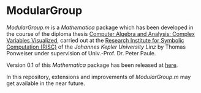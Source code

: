 # ModularGroup

*ModularGroup.m* is a *Mathematica* package which has been developed in the course of the diploma thesis [Computer Algebra and Analysis: Complex Variables Visualized](http://www.risc.jku.at/publications/download/risc_5011/DiplomaThesisPonweiser.pdf), carried out at the [Research Institute for Symbolic Computation (RISC)](http://www.risc.jku.at) of the *Johannes Kepler University Linz* by Thomas Ponweiser under supervision of Univ.-Prof. Dr. Peter Paule. 

Version 0.1 of this *Mathematica* package has been released at [here](http://www.risc.jku.at/research/combinat/software/ModularGroup). 

In this repository, extensions and improvements of *ModularGroup.m* may get available in the near future.
